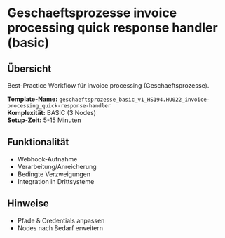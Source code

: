 # Geschaeftsprozesse invoice processing quick response handler (basic)

## Übersicht

Best-Practice Workflow für invoice processing (Geschaeftsprozesse).

**Template-Name:** `geschaeftsprozesse_basic_v1_HS194.HU022_invoice-processing_quick-response-handler`  
**Komplexität:** BASIC (3 Nodes)  
**Setup-Zeit:** 5-15 Minuten

## Funktionalität
- Webhook-Aufnahme
- Verarbeitung/Anreicherung
- Bedingte Verzweigungen
- Integration in Drittsysteme

## Hinweise
- Pfade & Credentials anpassen
- Nodes nach Bedarf erweitern
